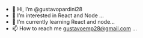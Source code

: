 - 👋 Hi, I’m @gustavopardini28
- 👀 I’m interested in React and Node ...
- 🌱 I’m currently learning React and node...
- 📫 How to reach me gustavoemp28@gmail.com ...

<!---
gustavopardini28/gustavopardini28 is a ✨ special ✨ repository because its `README.md` (this file) appears on your GitHub profile.
You can click the Preview link to take a look at your changes.
--->
